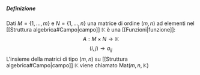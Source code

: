 ##### Definizione
Dati $M=\{1,\dots,m\}$ e $N=\{1,\dots,n\}$ una matrice di ordine $(m,n)$ ad elementi nel [[Struttura algebrica#Campo|campo]] $\mathbb{K}$ è una [[Funzioni|funzione]]:
$$A: M \times N \rightarrow \mathbb{K}$$
$$(i,j) \rightarrow a_{ij}$$
L'insieme della matrici di tipo $(m,n)$ su [[Struttura algebrica#Campo|campo]] $\mathbb{K}$ viene chiamato Mat$(m,n,\mathbb{K})$

